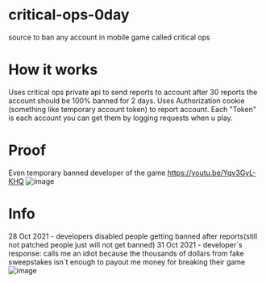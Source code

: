 # critical-ops-0day
source to ban any account in mobile game called critical ops
# How it works
Uses critical ops private api to send reports to account after 30 reports the account should be 100% banned for 2 days. 
Uses Authorization cookie (something like temporary account token) to report account. 
Each "Token" is each account you can get them by logging requests when u play.
# Proof
Even temporary banned developer of the game 
https://youtu.be/Yqv3GyL-KHQ
![image](https://user-images.githubusercontent.com/70502697/139534188-0e7d7c89-6444-4862-a0b9-834081650d44.png)
# Info
28 Oct 2021 - developers disabled people getting banned after reports(still not patched people just will not get banned)
31 Oct 2021 - developer´s response: calls me an idiot because the thousands of dollars from fake sweepstakes isn´t enough to payout me money for breaking their game
![image](https://user-images.githubusercontent.com/70502697/139597001-ef8c90d8-553d-4c68-80ed-63f33952e56b.png)
